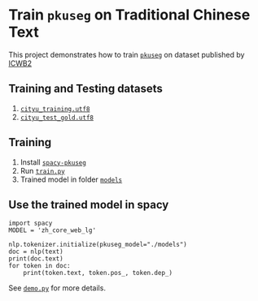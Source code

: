 # Train `pkuseg` on Traditional Chinese Text
This project demonstrates how to train [`pkuseg`](https://github.com/explosion/spacy-pkuseg) on dataset published by [ICWB2](https://github.com/yuikns/icwb2-data)

## Training and Testing datasets
1. [`cityu_training.utf8`](cityu_training.utf8)
2. [`cityu_test_gold.utf8`](cityu_test_gold.utf8)

## Training
1. Install [`spacy-pkuseg`](https://github.com/explosion/spacy-pkuseg)
2. Run [`train.py`](train.py)
3. Trained model in folder [`models`](./models)

## Use the trained model in spacy
```
import spacy
MODEL = 'zh_core_web_lg'

nlp.tokenizer.initialize(pkuseg_model="./models")
doc = nlp(text)
print(doc.text)
for token in doc:
    print(token.text, token.pos_, token.dep_)
```
See [`demo.py`](demo.py) for more details.
